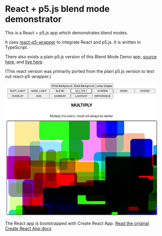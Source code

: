 # React + p5.js blend mode demonstrator

This is a React + p5.js app which demonstrates blend modes.

It uses [react-p5-wrapper](https://github.com/P5-wrapper/react) to integrate React and p5.js.
It is written in TypeScript.

There also exists a plain p5.js version of this Blend Mode Demo app, [source here](https://github.com/nbogie/p5js-blend-modes-demo), and [live here](https://nbogie.github.io/p5js-blend-modes-demo/).

(This react version was primarily ported from the plain p5.js version to test out react-p5-wrapper.)

![screenshot](public/screenshot.png)

The React app is bootstrapped with Create React App. [Read the original Create React App docs](./README_CRA.md)
